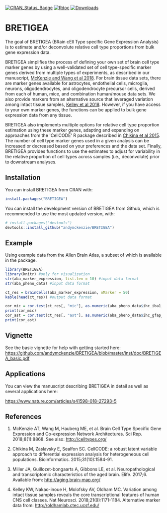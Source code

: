 [![CRAN\_Status\_Badge](https://www.r-pkg.org/badges/version/BRETIGEA)](https://cran.r-project.org/package=BRETIGEA)
[![Rdoc](https://www.rdocumentation.org/badges/version/BRETIGEA)](https://www.rdocumentation.org/packages/BRETIGEA)
[![Downloads](https://cranlogs.r-pkg.org:443/badges/grand-total/BRETIGEA)](https://cranlogs.r-pkg.org/badges/grand-total/BRETIGEA)

# BRETIGEA

The goal of BRETIGEA (BRain cEll Type specIfic Gene Expression Analysis) is to estimate and/or deconvolute relative cell type proportions from bulk gene expression data.

BRETIGEA simplifies the process of defining your own set of brain cell type marker genes by using a well-validated set of cell type-specific marker genes derived from multiple types of experiments, as described in our manuscript, [McKenzie and Wang et al 2018](https://pubmed.ncbi.nlm.nih.gov/29892006/). For brain tissue data sets, there are marker genes available for astrocytes, endothelial cells, microglia, neurons, oligodendrocytes, and oligodendrocyte precursor cells, derived from each of human, mice, and combination human/mouse data sets. We also provide markers from an alternative source that leveraged variation among intact tissue samples, [Kelley et al 2018](https://pubmed.ncbi.nlm.nih.gov/30154505/). However, if you have access to your own marker genes, the functions can be applied to bulk gene expression data from any tissue.

BRETIGEA also implements multiple options for relative cell type proportion estimation using these marker genes, adapting and expanding on approaches from the 'CellCODE' R package described in [Chikina et al 2015](https://pubmed.ncbi.nlm.nih.gov/25583121/). The number of cell type marker genes used in a given analysis can be increased or decreased based on your preferences and the data set. Finally, BRETIGEA provides functions to use the estimates to adjust for variability in the relative proportion of cell types across samples (i.e., deconvolute) prior to downstream analyses.

## Installation

You can install BRETIGEA from CRAN with:

```R
install.packages("BRETIGEA")
```

You can install the development version of BRETIGEA from Github, which is recommended to use the most updated version, with:

```R
# install.packages("devtools")
devtools::install_github("andymckenzie/BRETIGEA")
```

## Example

Using example data from the Allen Brain Atlas, a subset of which is available in the package.

```R
library(BRETIGEA)
library(knitr) #only for visualization
str(aba_marker_expression, list.len = 10) #input data format
str(aba_pheno_data) #input data format

ct_res = brainCells(aba_marker_expression, nMarker = 50)
kable(head(ct_res)) #output data format

cor_mic = cor.test(ct_res[, "mic"], as.numeric(aba_pheno_data$ihc_iba1_ffpe), method = "spearman")
print(cor_mic)
cor_ast = cor.test(ct_res[, "ast"], as.numeric(aba_pheno_data$ihc_gfap_ffpe), method = "spearman")
print(cor_ast)
```

## Vignette

See the basic vignette for help with getting started here: https://github.com/andymckenzie/BRETIGEA/blob/master/inst/doc/BRETIGEA_basic.pdf

## Applications

You can view the manuscript describing BRETIGEA in detail as well as several applications here:

https://www.nature.com/articles/s41598-018-27293-5

## References

1. McKenzie AT, Wang M, Hauberg ME, et al. Brain Cell Type Specific Gene Expression and Co-expression Network Architectures. Sci Rep. 2018;8(1):8868. See also: http://celltypes.org/

2. Chikina M, Zaslavsky E, Sealfon SC. CellCODE: a robust latent variable approach to differential expression analysis for heterogeneous cell populations. Bioinformatics. 2015;31(10):1584-91.

3. Miller JA, Guillozet-bongaarts A, Gibbons LE, et al. Neuropathological and transcriptomic characteristics of the aged brain. Elife. 2017;6. Available from: http://aging.brain-map.org/

4. Kelley KW, Nakao-inoue H, Molofsky AV, Oldham MC. Variation among intact tissue samples reveals the core transcriptional features of human CNS cell classes. Nat Neurosci. 2018;21(9):1171-1184. Alternative marker data from: http://oldhamlab.ctec.ucsf.edu/
